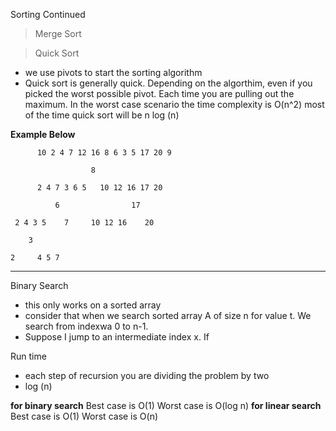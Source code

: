 Sorting Continued

> Merge Sort



> Quick Sort
- we use pivots to start the sorting algorithm
- Quick sort is generally quick. Depending on the algorthim, even if you picked the worst possible pivot. 
Each time you are pulling out the maximum. In the worst case scenario the time complexity is O(n^2)
most of the time quick sort will be n log (n)

__Example Below__

```
      10 2 4 7 12 16 8 6 3 5 17 20 9
      
                  8
      
      2 4 7 3 6 5   10 12 16 17 20
      
          6                17
      
 2 4 3 5    7     10 12 16    20
            
    3

2     4 5 7

```
---

Binary Search
- this only works on a sorted array
- consider that when we search sorted array A of size n for value t. We search from indexwa 0 to n-1.
- Suppose I jump to an intermediate index x. If

Run time
- each step of recursion you are dividing the problem by two
- log (n)

__for binary search__
Best case is O(1)
Worst case is O(log n)
__for linear search__
Best case is O(1)
Worst case is O(n)
